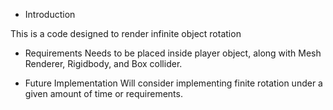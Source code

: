 * Introduction

This is a code designed to render infinite object rotation


* Requirements
Needs to be placed inside player object, along with Mesh Renderer, Rigidbody, and Box collider. 


* Future Implementation
Will consider implementing finite rotation under a given amount of time or requirements.